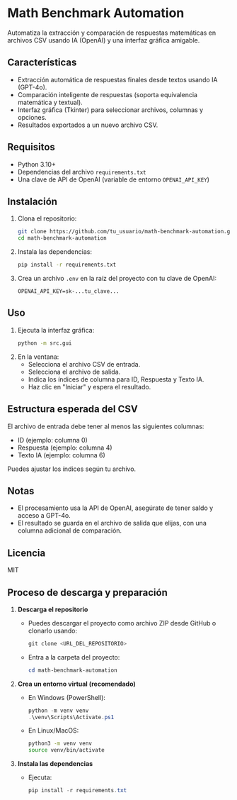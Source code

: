 
# Math Benchmark Automation

Automatiza la extracción y comparación de respuestas matemáticas en archivos CSV usando IA (OpenAI) y una interfaz gráfica amigable.

## Características
- Extracción automática de respuestas finales desde textos usando IA (GPT-4o).
- Comparación inteligente de respuestas (soporta equivalencia matemática y textual).
- Interfaz gráfica (Tkinter) para seleccionar archivos, columnas y opciones.
- Resultados exportados a un nuevo archivo CSV.

## Requisitos
- Python 3.10+
- Dependencias del archivo `requirements.txt`
- Una clave de API de OpenAI (variable de entorno `OPENAI_API_KEY`)

## Instalación
1. Clona el repositorio:
   ```bash
   git clone https://github.com/tu_usuario/math-benchmark-automation.git
   cd math-benchmark-automation
   ```
2. Instala las dependencias:
   ```bash
   pip install -r requirements.txt
   ```
3. Crea un archivo `.env` en la raíz del proyecto con tu clave de OpenAI:
   ```env
   OPENAI_API_KEY=sk-...tu_clave...
   ```

## Uso
1. Ejecuta la interfaz gráfica:
   ```bash
   python -m src.gui
   ```
2. En la ventana:
	- Selecciona el archivo CSV de entrada.
	- Selecciona el archivo de salida.
	- Indica los índices de columna para ID, Respuesta y Texto IA.
	- Haz clic en "Iniciar" y espera el resultado.

## Estructura esperada del CSV
El archivo de entrada debe tener al menos las siguientes columnas:
- ID (ejemplo: columna 0)
- Respuesta (ejemplo: columna 4)
- Texto IA (ejemplo: columna 6)

Puedes ajustar los índices según tu archivo.

## Notas
- El procesamiento usa la API de OpenAI, asegúrate de tener saldo y acceso a GPT-4o.
- El resultado se guarda en el archivo de salida que elijas, con una columna adicional de comparación.

## Licencia
MIT

## Proceso de descarga y preparación

1. **Descarga el repositorio**
	 - Puedes descargar el proyecto como archivo ZIP desde GitHub o clonarlo usando:
		 ```powershell
		 git clone <URL_DEL_REPOSITORIO>
		 ```
	 - Entra a la carpeta del proyecto:
		 ```powershell
		 cd math-benchmark-automation
		 ```

2. **Crea un entorno virtual (recomendado)**
	 - En Windows (PowerShell):
		 ```powershell
		 python -m venv venv
		 .\venv\Scripts\Activate.ps1
		 ```
	 - En Linux/MacOS:
		 ```bash
		 python3 -m venv venv
		 source venv/bin/activate
		 ```

3. **Instala las dependencias**
	 - Ejecuta:
		 ```powershell
		 pip install -r requirements.txt
		 ```


